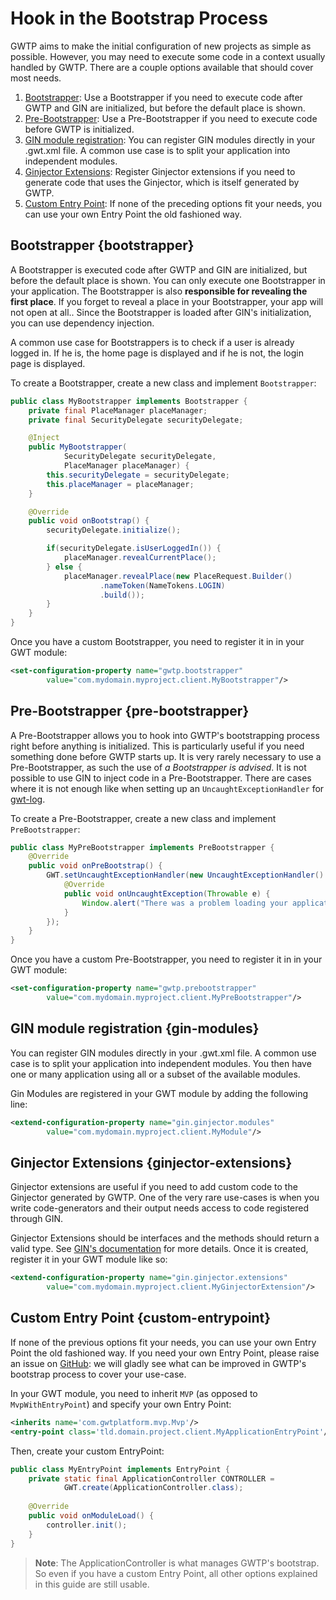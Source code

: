 # Hook in the Bootstrap Process

GWTP aims to make the initial configuration of new projects as simple as possible. However, you may need to execute some code in a context usually handled by GWTP. There are a couple options available that should cover most needs.

1. [Bootstrapper](#bootstrapper): Use a Bootstrapper if you need to execute code after GWTP and GIN are initialized, but before the default place is shown.
1. [Pre-Bootstrapper](#pre-bootstrapper): Use a Pre-Bootstrapper if you need to execute code before GWTP is initialized.
1. [GIN module registration](#gin-modules): You can register GIN modules directly in your .gwt.xml file. A common use case is to split your application into independent modules.
1. [Ginjector Extensions](#ginjector-extensions): Register Ginjector extensions if you need to generate code that uses the Ginjector, which is itself generated by GWTP.
1. [Custom Entry Point](#custom-entrypoint): If none of the preceding options fit your needs, you can use your own Entry Point the old fashioned way.

## Bootstrapper {bootstrapper}
A Bootstrapper is executed code after GWTP and GIN are initialized, but before the default place is shown. You can only execute one Bootstrapper in your application. The Bootstrapper is also **responsible for revealing the first place**. If you forget to reveal a place in your Bootstrapper, your app will not open at all.. Since the Bootstrapper is loaded after GIN's initialization, you can use dependency injection.

A common use case for Bootstrappers is to check if a user is already logged in. If he is, the home page is displayed and if he is not, the login page is displayed.

To create a Bootstrapper, create a new class and implement `Bootstrapper`:

```java
public class MyBootstrapper implements Bootstrapper {
    private final PlaceManager placeManager;
    private final SecurityDelegate securityDelegate;

    @Inject
    public MyBootstrapper(
            SecurityDelegate securityDelegate,
            PlaceManager placeManager) {
        this.securityDelegate = securityDelegate;
        this.placeManager = placeManager;
    }

    @Override
    public void onBootstrap() {
        securityDelegate.initialize();

        if(securityDelegate.isUserLoggedIn()) {
            placeManager.revealCurrentPlace();
        } else {
            placeManager.revealPlace(new PlaceRequest.Builder()
                    .nameToken(NameTokens.LOGIN)
                    .build());
        }
    }
}
```

Once you have a custom Bootstrapper, you need to register it in in your GWT module:

```xml
<set-configuration-property name="gwtp.bootstrapper"
        value="com.mydomain.myproject.client.MyBootstrapper"/>
```

## Pre-Bootstrapper {pre-bootstrapper}
A Pre-Bootstrapper allows you to hook into GWTP's bootstrapping process right before anything is initialized. This is particularly useful if you need something done before GWTP starts up. It is very rarely necessary to use a Pre-Bootstrapper, as such the use of *a Bootstrapper is advised*. It is not possible to use GIN to inject code in a Pre-Bootstrapper. There are cases where it is not enough like when setting up an `UncaughtExceptionHandler` for [gwt-log](https://github.com/fredsa/gwt-log/wiki/GettingStarted#setup-an-uncaughtexceptionhandler).

To create a Pre-Bootstrapper, create a new class and implement `PreBootstrapper`:

```java
public class MyPreBootstrapper implements PreBootstrapper {
    @Override
    public void onPreBootstrap() {
        GWT.setUncaughtExceptionHandler(new UncaughtExceptionHandler() {
            @Override
            public void onUncaughtException(Throwable e) {
                Window.alert("There was a problem loading your application");
            }
        });
    }
}
```

Once you have a custom Pre-Bootstrapper, you need to register it in in your GWT module:

```xml
<set-configuration-property name="gwtp.prebootstrapper"
        value="com.mydomain.myproject.client.MyPreBootstrapper"/>
```

## GIN module registration {gin-modules}
You can register GIN modules directly in your .gwt.xml file. A common use case is to split your application into independent modules. You then have one or many application using all or a subset of the available modules.

Gin Modules are registered in your GWT module by adding the following line:

```xml
<extend-configuration-property name="gin.ginjector.modules"
        value="com.mydomain.myproject.client.MyModule"/>
```

## Ginjector Extensions {ginjector-extensions}
Ginjector extensions are useful if you need to add custom code to the Ginjector generated by GWTP. One of the very rare use-cases is when you write code-generators and their output needs access to code registered through GIN.

Ginjector Extensions should be interfaces and the methods should return a valid type. See [GIN's documentation](https://code.google.com/p/google-gin/wiki/GinTutorial#Step_2._Defining_the_Ginjector) for more details. Once it is created, register it in your GWT module like so:

```xml
<extend-configuration-property name="gin.ginjector.extensions"
        value="com.mydomain.myproject.client.MyGinjectorExtension"/>
```

## Custom Entry Point {custom-entrypoint}
If none of the previous options fit your needs, you can use your own Entry Point the old fashioned way. If you need your own Entry Point, please raise an issue on [GitHub](https://github.com/ArcBees/GWTP/issues/new): we will gladly see what can be improved in GWTP's bootstrap process to cover your use-case. 

In your GWT module, you need to inherit `MVP` (as opposed to `MvpWithEntryPoint`) and specify your own Entry Point:

```xml
<inherits name='com.gwtplatform.mvp.Mvp'/>
<entry-point class='tld.domain.project.client.MyApplicationEntryPoint'/>
```

Then, create your custom EntryPoint:

```java
public class MyEntryPoint implements EntryPoint {
    private static final ApplicationController CONTROLLER =
            GWT.create(ApplicationController.class);
    
    @Override
    public void onModuleLoad() {
        controller.init();
    }
}
```

> **Note**: The ApplicationController is what manages GWTP's bootstrap. So even if you have a custom Entry Point, all other options explained in this guide are still usable.

